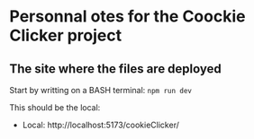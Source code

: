 # Personnal otes for the Coockie Clicker project

## The site where the files are deployed
Start by writting on a BASH terminal:
`npm run dev`

This should be the local:
- Local:  http://localhost:5173/cookieClicker/
